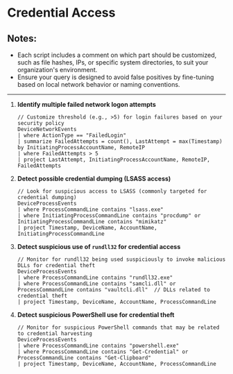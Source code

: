 # Credential Access

## Notes:
- Each script includes a comment on which part should be customized, such as file hashes, IPs, or specific system directories, to suit your organization's environment.
- Ensure your query is designed to avoid false positives by fine-tuning based on local network behavior or naming conventions.

---

1. **Identify multiple failed network logon attempts**
   ```kql
   // Customize threshold (e.g., >5) for login failures based on your security policy
   DeviceNetworkEvents
   | where ActionType == "FailedLogin"
   | summarize FailedAttempts = count(), LastAttempt = max(Timestamp) by InitiatingProcessAccountName, RemoteIP
   | where FailedAttempts > 5
   | project LastAttempt, InitiatingProcessAccountName, RemoteIP, FailedAttempts
   ```

2. **Detect possible credential dumping (LSASS access)**
   ```kql
   // Look for suspicious access to LSASS (commonly targeted for credential dumping)
   DeviceProcessEvents
   | where ProcessCommandLine contains "lsass.exe"
   | where InitiatingProcessCommandLine contains "procdump" or InitiatingProcessCommandLine contains "mimikatz"
   | project Timestamp, DeviceName, AccountName, InitiatingProcessCommandLine
   ```

3. **Detect suspicious use of `rundll32` for credential access**
   ```kql
   // Monitor for rundll32 being used suspiciously to invoke malicious DLLs for credential theft
   DeviceProcessEvents
   | where ProcessCommandLine contains "rundll32.exe"
   | where ProcessCommandLine contains "samcli.dll" or ProcessCommandLine contains "vaultcli.dll"  // DLLs related to credential theft
   | project Timestamp, DeviceName, AccountName, ProcessCommandLine
   ```

4. **Detect suspicious PowerShell use for credential theft**
   ```kql
   // Monitor for suspicious PowerShell commands that may be related to credential harvesting
   DeviceProcessEvents
   | where ProcessCommandLine contains "powershell.exe"
   | where ProcessCommandLine contains "Get-Credential" or ProcessCommandLine contains "Get-Clipboard"
   | project Timestamp, DeviceName, AccountName, ProcessCommandLine
   ```
